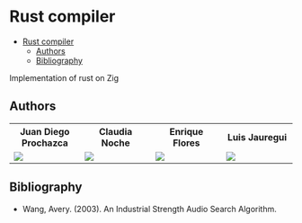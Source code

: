 ---
---

# Rust compiler

<!--toc:start-->

- [Rust compiler](#rust-compiler)
  - [Authors](#authors)
  - [Bibliography](#bibliography)
  <!--toc:end-->

Implementation of rust on Zig

## Authors

<table>
    <tr >
        <th style="width:24%;">Juan Diego Prochazca</th>
        <th style="width:24%;">Claudia Noche</th>
        <th style="width:24%;">Enrique Flores</th>
        <th style="width:24%;">Luis Jauregui</th>
    </tr>
    <tr >
        <td><a href="https://github.com/AaronCS25"><img src="https://avatars.githubusercontent.com/u/102536323?s=400&v=4"></a></td>
        <td><a href="https://github.com/Enriquefft"><img src="https://avatars.githubusercontent.com/u/60308719?v=4"></a></td>
        <td><a href="https://github.com/AaronCS25"><img src="https://avatars.githubusercontent.com/u/102536323?s=400&v=4"></a></td>
        <td><a href="https://github.com/Enriquefft"><img src="https://avatars.githubusercontent.com/u/60308719?v=4"></a></td>
    </tr>
</table>

## Bibliography

- Wang, Avery. (2003). An Industrial Strength Audio Search Algorithm.
